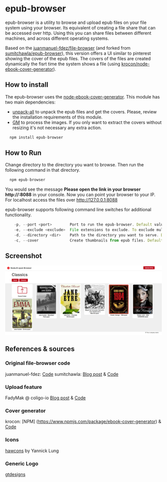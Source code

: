 epub-browser
============
epub-browser is a utility to browse and upload epub files on your file system using your browser. Its equivalent of creating a file share that can be accessed over http. Using this you can share files between different machines, and across different operating systems. 

Based on the [juanmanuel-fdez/file-browser](https://github.com/epub-browser/master/epub-browser) (and forked from [sumitchawla/epub-browser](https://github.com/sumitchawla/epub-browser)), this version offers a UI similar to pinterest showing the cover of the epub files. The covers of the files are created dynamically the fisrt time the system shows a file (using [krocon/node-ebook-cover-generator](https://github.com/krocon/node-ebook-cover-generator)). 

## How to install

The epub-browser uses the [node-ebook-cover-generator](https://github.com/krocon/node-ebook-cover-generator). This module has two main dependencies:

* [unpack-all](https://www.npmjs.com/package/unpack-all) to unpack the epub files and get the covers. Please, review the installation requirements of this module. 
* [GM](https://www.npmjs.com/package/gm) to process the images. If you only want to extract the covers without resizing it's not necessary any extra action.

```js
  npm install epub-browser
```

## How to Run
Change directory to the directory you want to browse. Then run the following command in that directory.
```js
  npm epub-browser
```
You would see the message <b>Please open the link in your browser http://<YOUR-IP>:8088</b> in your console. Now you can point your browser to your IP. 
For localhost access the files over http://127.0.0.1:8088 

epub-browser supports following command line switches for additional functionality.

```js
    -p, --port <port>        Port to run the epub-browser. Default value is 8088
    -e, --exclude <exclude>  File extensions to exclude. To exclude multiple extension pass -e multiple times. e.g. ( -e .js -e .cs -e .swp)
    -d, --directory <dir>    Path to the directory you want to serve. Default is current directory.
    -c, --cover              Create thumbnails from epub files. Default is false

``` 

## Screenshot
![alt File browser screenshot](https://raw.githubusercontent.com/juanmanuel-fdez/epub-browser/master/epub-browser.png)

## References & sources

### Original file-browser code
juanmanuel-fdez: [Code](https://github.com/epub-browser/master/epub-browser)
sumitchawla: [Blog post](https://chawlasumit.wordpress.com/2014/08/04/how-to-create-a-web-based-epub-browser-using-nodejs-express-and-jquery-datatables/) & [Code](https://github.com/sumitchawla/epub-browser)

### Upload feature 
FadyMak @ coligo-io [Blog post](https://coligo.io/building-ajax-file-uploader-with-node/) & [Code](https://github.com/coligo-io/file-uploader)

### Cover generator

krocon: [NPM] (https://www.npmjs.com/package/ebook-cover-generator) & [Code](https://github.com/krocon/node-ebook-cover-generator)

### Icons
[hawcons](https://www.iconfinder.com/iconsets/hawcons) by Yannick Lung

### Generic Logo
[gtdesigns](http://www.gtdesigns.it/overusedlogos/)
